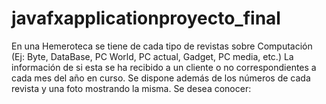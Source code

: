 # javafxapplicationproyecto_final
En una Hemeroteca se tiene de cada tipo de revistas sobre Computación (Ej: Byte, DataBase, PC World, PC actual, Gadget, PC media, etc.) La información de si esta se ha recibido a un cliente o no correspondientes a cada mes del año en curso. Se dispone además de los números de cada revista y una foto mostrando la misma. Se desea conocer:
